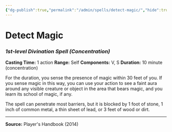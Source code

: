 ```yaml
---
{"dg-publish":true,"permalink":"/admin/spells/detect-magic/","hide":true,"updated":"2025-08-11T11:53:29.356+01:00"}
---
```


# Detect Magic
### *1st-level Divination Spell* *(Concentration)*
**Casting Time:** 1 action
**Range:** Self
**Components:** V, S
**Duration:** 10 minute (concentration)

For the duration, you sense the presence of magic within 30 feet of you. If you sense magic in this way, you can use your action to see a faint aura around any visible creature or object in the area that bears magic, and you learn its school of magic, if any.

The spell can penetrate most barriers, but it is blocked by 1 foot of stone, 1 inch of common metal, a thin sheet of lead, or 3 feet of wood or dirt.

---
**Source:** Player's Handbook (2014)